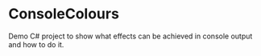# ConsoleColours
Demo C# project to show what effects can be achieved in console output and how to do it.
